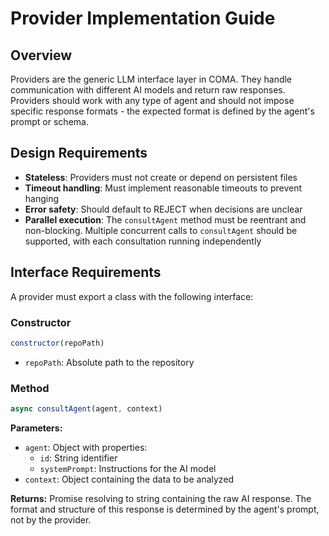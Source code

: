 # Provider Implementation Guide

## Overview

Providers are the generic LLM interface layer in COMA. They handle communication with different AI models and return raw responses. Providers should work with any type of agent and should not impose specific response formats - the expected format is defined by the agent's prompt or schema.

## Design Requirements

- **Stateless**: Providers must not create or depend on persistent files
- **Timeout handling**: Must implement reasonable timeouts to prevent hanging
- **Error safety**: Should default to REJECT when decisions are unclear
- **Parallel execution**: The `consultAgent` method must be reentrant and non-blocking. Multiple concurrent calls to `consultAgent` should be supported, with each consultation running independently

## Interface Requirements

A provider must export a class with the following interface:

### Constructor
```javascript
constructor(repoPath)
```
- `repoPath`: Absolute path to the repository

### Method
```javascript
async consultAgent(agent, context)
```

**Parameters:**
- `agent`: Object with properties:
  - `id`: String identifier
  - `systemPrompt`: Instructions for the AI model
- `context`: Object containing the data to be analyzed

**Returns:**
Promise resolving to string containing the raw AI response. The format and structure of this response is determined by the agent's prompt, not by the provider.